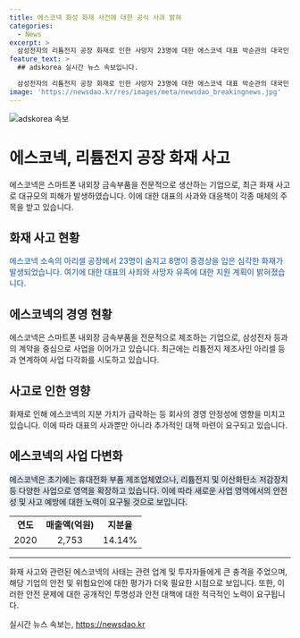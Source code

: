 ```yaml
---
title: 에스코넥 화성 화재 사건에 대한 공식 사과 밝혀
categories:
  - News
excerpt: >
  삼성전자의 리튬전지 공장 화재로 인한 사망자 23명에 대한 에스코넥 대표 박순관의 대국민 사과와 책임감 표명이 화제다. 이번 사고로 회사의 주가는 하락세를 보이고 있으며, 사고 원인 규명과 재발 방지 등을 위해 노력한다는 발언도 주목받고 있다. 에스코넥은 삼성전자에 의존하는 내외장 금속부품 전문기업으로, 최대주주인 박순관 대표는 이번 화재로 주가 하락에 직면하고 있다.
feature_text: >
  ## adskorea 실시간 뉴스 속보입니다.

  삼성전자의 리튬전지 공장 화재로 인한 사망자 23명에 대한 에스코넥 대표 박순관의 대국민 사과와 책임감 표명이 화제다. 이번 사고로 회사의 주가는 하락세를 보이고 있으며, 사고 원인 규명과 재발 방지 등을 위해 노력한다는 발언도 주목받고 있다. 에스코넥은 삼성전자에 의존하는 내외장 금속부품 전문기업으로, 최대주주인 박순관 대표는 이번 화재로 주가 하락에 직면하고 있다.
image: 'https://newsdao.kr/res/images/meta/newsdao_breakingnews.jpg'
---
```


<p><img src="https://newsdao.kr/res/images/meta/newsdao_breakingnews.jpg" alt="adskorea 속보" /></p>

<h1>에스코넥, 리튬전지 공장 화재 사고</h1>

<p data-ke-size="size16">에스코넥은 스마트폰 내외장 금속부품을 전문적으로 생산하는 기업으로, 최근 화재 사고로 대규모의 피해가 발생하였습니다. 이에 대한 대표의 사과와 대응책이 각종 매체의 주목을 받고 있습니다.</p>

<h2 data-ke-size="size26">화재 사고 현황</h2>

<p><span style="color: #1a5490;">에스코넥 소속의 아리셀 공장에서 23명이 숨지고 8명이 중경상을 입은 심각한 화재가 발생되었습니다. 여기에 대한 대표의 사죄와 사망자 유족에 대한 지원 계획이 밝혀졌습니다.</span></p>

<h2 data-ke-size="size26">에스코넥의 경영 현황</h2>

<p>에스코넥은 스마트폰 내외장 금속부품을 전문적으로 제조하는 기업으로, 삼성전자 등과의 계약을 중심으로 사업을 이어가고 있습니다. 최근에는 리튬전지 제조사인 아리셀 등과 연계하여 사업 다각화를 시도하고 있습니다.</p>

<h2 data-ke-size="size26">사고로 인한 영향</h2>

<p>화재로 인해 에스코넥의 지분 가치가 급락하는 등 회사의 경영 안정성에 영향을 미치고 있습니다. 이에 따라 대표의 사과뿐만 아니라 추가적인 대책 마련이 요구되고 있습니다.</p>

<h2 data-ke-size="size26">에스코넥의 사업 다변화</h2>

<p><span style="background-color: #21538527;">에스코넥은 초기에는 휴대전화 부품 제조업체였으나, 리튬전지 및 이산화탄소 저감장치 등 다양한 사업으로 영역을 확장하고 있습니다. 이에 따라 새로운 사업 영역에서의 안전성 및 사고 예방에 대한 노력이 요구될 것으로 보입니다.</span></p>

<table>
<tbody>
<tr>
<td style="text-align: center; height: 17px;"><b>연도</b></td>
<td style="text-align: center; height: 17px;"><b>매출액(억원)</b></td>
<td style="text-align: center; height: 17px;"><b>지분율</b></td>
</tr>
<tr>
<td style="text-align: center; height: 17px;">2020</td>
<td style="text-align: center; height: 17px;">2,753</td>
<td style="text-align: center; height: 17px;">14.14%</td>
</tr>
</tbody>
</table>

<hr>

<p data-ke-size="size16">화재 사고와 관련된 에스코넥의 사태는 관련 업계 및 투자자들에게 큰 충격을 주었으며, 해당 기업의 안전 및 위험요인에 대한 평가가 더욱 필요한 시점으로 보입니다. 또한, 이러한 안전 문제에 대한 공개적인 투명성과 안전 대책에 대한 적극적인 노력이 요구됩니다.</p>
실시간 뉴스 속보는, <a href="https://newsdao.kr" rel="dofollow">https://newsdao.kr</a>


